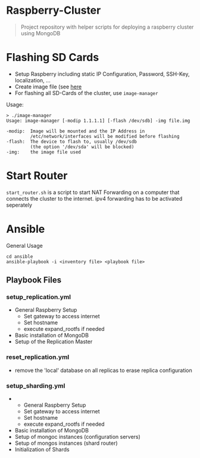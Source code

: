 # Raspberry-Cluster

> Project repository with helper scripts for deploying a raspberry cluster using MongoDB

# Flashing SD Cards

* Setup Raspberry including static IP Configuration, Password, SSH-Key, localization, ...
* Create image file (see [here](http://www.aoakley.com/articles/2015-10-09-resizing-sd-images.php)
* For flashing all SD-Cards of the cluster, use `image-manager`

Usage:
```
> ./image-manager
Usage: image-manager [-modip 1.1.1.1] [-flash /dev/sdb] -img file.img

-modip:  Image will be mounted and the IP Address in 
         /etc/network/interfaces will be modified before flashing
-flash:  The device to flash to, usually /dev/sdb
         (the option '/dev/sda' will be blocked)
-img:    the image file used
```

# Start Router

`start_router.sh` is a script to start NAT Forwarding on a computer that connects the cluster to the internet. ipv4 forwarding has to be activated seperately

# Ansible

General Usage

```
cd ansible
ansible-playbook -i <inventory file> <playbook file>
```

## Playbook Files

### setup_replication.yml

* General Raspberry Setup
  * Set gateway to access internet
  * Set hostname
  * execute expand_rootfs if needed
* Basic installation of MongoDB
* Setup of the Replication Master

### reset_replication.yml

* remove the 'local' database on all replicas to erase replica configuration

### setup_sharding.yml

* * General Raspberry Setup
  * Set gateway to access internet
  * Set hostname
  * execute expand_rootfs if needed
* Basic installation of MongoDB
* Setup of mongoc instances (configuration servers)
* Setup of mongos instances (shard router)
* Initialization of Shards
